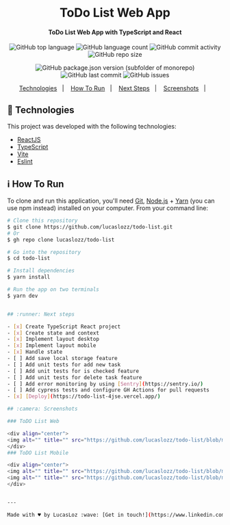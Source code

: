 <h1 align="center">
  <br>
  ToDo List Web App
</h1>

<h4 align="center">
  ToDo List Web App with TypeScript and React
</h4>
<div align="center">

  ![GitHub top language](https://img.shields.io/github/languages/top/lucaslozz/todo-list)
  ![GitHub language count](https://img.shields.io/github/languages/count/lucaslozz/todo-list)
  ![GitHub commit activity](https://img.shields.io/github/commit-activity/m/lucaslozz/todo-list)
  ![GitHub repo size](https://img.shields.io/github/repo-size/lucaslozz/todo-list)
  
  ![GitHub package.json version (subfolder of monorepo)](https://img.shields.io/github/package-json/v/lucaslozz/todo-list)
 ![GitHub last commit](https://img.shields.io/github/last-commit/lucaslozz/todo-list)
 ![GitHub issues](https://img.shields.io/github/issues/lucaslozz/todo-list) 

</div>

<p align="center">
  <a href="#rocket-technologies">Technologies</a>&nbsp;&nbsp;&nbsp;|&nbsp;&nbsp;&nbsp;
  <a href="#information_source-how-to-run">How To Run</a>&nbsp;&nbsp;&nbsp;|&nbsp;&nbsp;&nbsp;
  <a href="#runner-next-steps">Next Steps</a>&nbsp;&nbsp;&nbsp;|&nbsp;&nbsp;&nbsp;
  <a href="#camera-screenshots">Screenshots</a>&nbsp;&nbsp;&nbsp;|&nbsp;&nbsp;&nbsp;
</p>

## :rocket: Technologies

This project was developed with the following technologies:

- [ReactJS](https://reactjs.org)
- [TypeScript](https://www.typescriptlang.org/)
- [Vite](https://vitejs.dev/)
- [Eslint](https://eslint.org/)


## :information_source: How To Run

To clone and run this application, you'll need [Git](https://git-scm.com), [Node.js](https://nodejs.org/en/) + [Yarn](https://yarnpkg.com/) (you can use npm instead) installed on your computer. From your command line:

```bash
# Clone this repository
$ git clone https://github.com/lucaslozz/todo-list.git
# Or
$ gh repo clone lucaslozz/todo-list

# Go into the repository
$ cd todo-list

# Install dependencies
$ yarn install

# Run the app on two terminals
$ yarn dev


## :runner: Next steps

- [x] Create TypeScript React project
- [x] Create state and context
- [x] Implement layout desktop
- [x] Implement layout mobile
- [x] Handle state
- [ ] Add save local storage feature
- [ ] Add unit tests for add new task
- [ ] Add unit tests for is checked feature
- [ ] Add unit tests for delete task feature
- [ ] Add error monitoring by using [Sentry](https://sentry.io/)
- [ ] Add cypress tests and configure GH Actions for pull requests
- [x] [Deploy](https://todo-list-4jse.vercel.app/)

## :camera: Screenshots

### ToDO List Web

<div align="center">
<img alt="" title="" src="https://github.com/lucaslozz/todo-list/blob/main/src/assets/readme/web-screen.png?raw=true" width="1200px" />
</div>
### ToDO List Mobile

<div align="center">
<img alt="" title="" src="https://github.com/lucaslozz/todo-list/blob/main/src/assets/readme/mobile-screen-1.png?raw=true" width="1200px" />
<img alt="" title="" src="https://github.com/lucaslozz/todo-list/blob/main/src/assets/readme/mobile-screen-2.png?raw=true" width="1200px" />
</div>


---

Made with ♥ by LucasLoz :wave: [Get in touch!](https://www.linkedin.com/in/lucas-ferreira-loz-82796a11b/)
